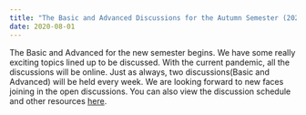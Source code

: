 ```yaml
---
title: "The Basic and Advanced Discussions for the Autumn Semester (2020-21) restart !"
date: 2020-08-01
---
```


The Basic and Advanced for the new semester begins. We have some really exciting topics lined up to be discussed. With the current pandemic, all the discussions will be online. Just as always, two discussions(Basic and Advanced) will be held every week. We are looking forward to new faces joining in the open discussions. You can also view the discussion schedule and other resources [here](https://vlgiitr.github.io/discussions/).
